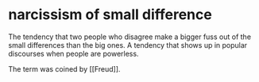 # narcissism of small difference

The tendency that two people who disagree make a bigger fuss out of the small differences than the big ones. A tendency that shows up in popular discourses when people are powerless.

The term was coined by [[Freud]].
